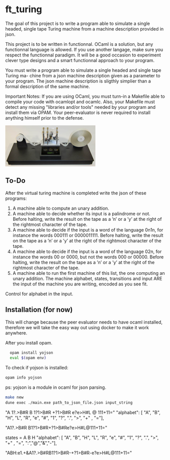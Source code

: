 
# ft_turing

The goal of this project is to write a program able to simulate a single headed, single tape Turing machine from a machine description provided in json.

This project is to be written in functionnal. OCaml is a solution, but any functionnal language is allowed. If you use another langage, make sure you respect the functionnal paradigm. It will be a good occasion to experiment clever type designs and a smart functionnal approach to your program.

You must write a program able to simulate a single headed and single tape Turing ma- chine from a json machine description given as a parameter to your program. The json machine description is sligthly simplier than a formal description of the same machine.

Important Notes:
If you are using OCaml, you must turn-in a Makefile able to compile your code with ocamlopt and ocamlc. Also, your Makefile must detect any missing "libraries and/or tools" needed by your program and install them via OPAM. Your peer-evaluator is never required to install anything himself prior to the defense.

![App Screenshot](https://raw.githubusercontent.com/oyumusak/ft_turing/main/turing.png)
## To-Do
After the virtual turing machine is completed write the json of these programs:
1. A machine able to compute an unary addition.
2. A machine able to decide whether its input is a palindrome or not. Before halting, write the result on the tape as a ’n’ or a ’y’ at the right of the rightmost character of the tape.
3. A machine able to decide if the input is a word of the language 0n1n, for instance the words 000111 or 0000011111. Before halting, write the result on the tape as a ’n’ or a ’y’ at the right of the rightmost character of the tape.
4. A machine able to decide if the input is a word of the language 02n, for instance the words 00 or 0000, but not the words 000 or 00000. Before halting, write the result on the tape as a ’n’ or a ’y’ at the right of the rightmost character of the tape.
5. A machine able to run the first machine of this list, the one computing an unary addition. The machine alphabet, states, transitions and input ARE the input of the machine you are writing, encoded as you see fit.

Control for alphabet in the input.


## Installation (for now)
This will change because the peer evaluator needs to have ocaml installed, therefore we will take the easy way out using docker to make it work anywhere.

After you install opam.

```bash
  opam install yojson
  eval $(opam env)

```
To check if yojson is installed:

```bash
opam info yojson
```
ps: yojson is a module in ocaml for json parsing.
```bash
make new
dune exec ./main.exe path_to_json_file.json input_string
```

"A 1?.>B#R B 1?1>B#R +?1>B#R e?e>H#L @ 111+11="
"alphabet": [ "A", "B", "H", "L", "R", "e", "#", "1", "?", ".", ">", "+" , "="],

"A1?.>B#R B1?1>B#R+?1>B#Re?e>H#L@111+11="


states = A B H
"alphabet": [ "A", "B", "H", "L", "R", "e", "#", "1", "?", ".", ">", "+" , "=", ":","@","&","-"],

"ABH:e1.+&A1?.>B#RB1?1>B#R-+?1>B#R-e?e>H#L@111+11="
